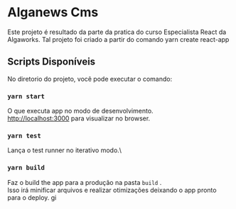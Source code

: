 # Alganews Cms

Este projeto é resultado da parte da pratica do curso Especialista React da Algaworks.
Tal projeto foi criado a partir do comando yarn create react-app

## Scripts Disponíveis

No diretorio do projeto, você pode executar o comando:

### `yarn start`

O que executa  app no modo de desenvolvimento.\
[http://localhost:3000](http://localhost:3000) para visualizar no browser.

### `yarn test`

Lança o test runner no iterativo modo.\

### `yarn build`

Faz o build the app para a produção na pasta `build` .\
Isso irá minificar arquivos e realizar otimizações deixando o app pronto para o deploy.
gi